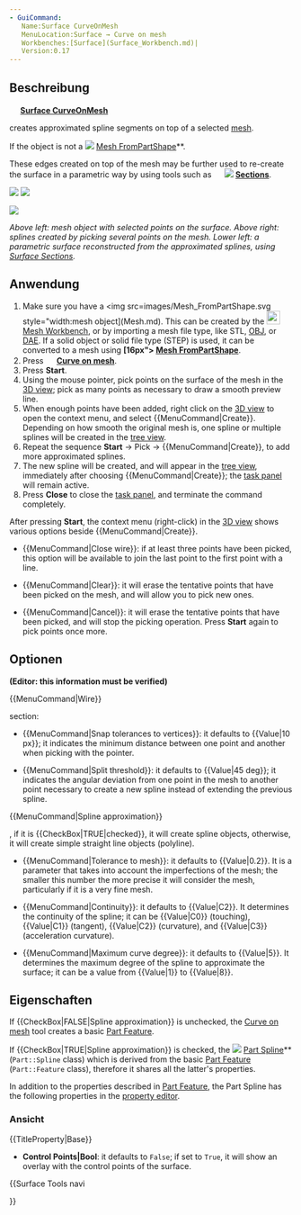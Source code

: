 ```yaml
---
- GuiCommand:
   Name:Surface CurveOnMesh
   MenuLocation:Surface → Curve on mesh
   Workbenches:[Surface](Surface_Workbench.md)|
   Version:0.17
---
```


## Beschreibung


**<img src=images/Surface_CurveOnMesh.svg style="width:16px"> [Surface CurveOnMesh](Surface_CurveOnMesh.md)**

creates approximated spline segments on top of a selected [mesh](Mesh_Workbench.md).

If the object is not a <img src=images/Mesh_FromPartShape.svg style="width:Mesh](Mesh.md), but a parametric [Shape](Shape.md) or surface, it must be converted first to a mesh using **[16px"> [Mesh FromPartShape](Mesh_FromPartShape.md)**.

These edges created on top of the mesh may be further used to re-create the surface in a parametric way by using tools such as **<img src=images/Surface_GeomFillSurface.svg style="width:16px"> <img src=images/Surface_Sections.svg style="width:GeomFillSurface](Surface_GeomFillSurface.md)** and **[16px"> [Sections](Surface_Sections.md)**.

![](images/Surface_CurveOnMesh_mesh_example.png ) ![](images/Surface_CurveOnMesh_example.png )

![](images/Surface_CurveOnMesh_surface_example.png )


*Above left: mesh object with selected points on the surface. Above right: splines created by picking several points on the mesh. Lower left: a parametric surface reconstructed from the approximated splines, using [Surface Sections](Surface_Sections.md).*

## Anwendung

1.  Make sure you have a <img src=images/Mesh_FromPartShape.svg style="width:mesh object](Mesh.md). This can be created by the <img alt="" src=images/Workbench_Mesh.svg  style="width:24px;"> [Mesh Workbench](Mesh_Workbench.md), or by importing a mesh file type, like STL, [OBJ](Arch_OBJ.md), or [DAE](Arch_DAE.md). If a solid object or solid file type (STEP) is used, it can be converted to a mesh using **[16px"> [Mesh FromPartShape](Mesh_FromPartShape.md)**.
2.  Press **<img src=images/Surface_CurveOnMesh.svg style="width:16px"> [Curve on mesh](Surface_CurveOnMesh.md)**.
3.  Press **Start**.
4.  Using the mouse pointer, pick points on the surface of the mesh in the [3D view](3D_view.md); pick as many points as necessary to draw a smooth preview line.
5.  When enough points have been added, right click on the [3D view](3D_view.md) to open the context menu, and select {{MenuCommand|Create}}. Depending on how smooth the original mesh is, one spline or multiple splines will be created in the [tree view](tree_view.md).
6.  Repeat the sequence **Start** → Pick → {{MenuCommand|Create}}, to add more approximated splines.
7.  The new spline will be created, and will appear in the [tree view](Tree_view.md), immediately after choosing {{MenuCommand|Create}}; the [task panel](Task_panel.md) will remain active.
8.  Press **Close** to close the [task panel](Task_panel.md), and terminate the command completely.

After pressing **Start**, the context menu (right-click) in the [3D view](3D_view.md) shows various options beside {{MenuCommand|Create}}.

-    {{MenuCommand|Close wire}}: if at least three points have been picked, this option will be available to join the last point to the first point with a line.

-    {{MenuCommand|Clear}}: it will erase the tentative points that have been picked on the mesh, and will allow you to pick new ones.

-    {{MenuCommand|Cancel}}: it will erase the tentative points that have been picked, and will stop the picking operation. Press **Start** again to pick points once more.

## Optionen


**(Editor: this information must be verified)**


{{MenuCommand|Wire}}

section:

-    {{MenuCommand|Snap tolerances to vertices}}: it defaults to {{Value|10 px}}; it indicates the minimum distance between one point and another when picking with the pointer.

-    {{MenuCommand|Split threshold}}: it defaults to {{Value|45 deg}}; it indicates the angular deviation from one point in the mesh to another point necessary to create a new spline instead of extending the previous spline.


{{MenuCommand|Spline approximation}}

, if it is {{CheckBox|TRUE|checked}}, it will create spline objects, otherwise, it will create simple straight line objects (polyline).

-    {{MenuCommand|Tolerance to mesh}}: it defaults to {{Value|0.2}}. It is a parameter that takes into account the imperfections of the mesh; the smaller this number the more precise it will consider the mesh, particularly if it is a very fine mesh.

-    {{MenuCommand|Continuity}}: it defaults to {{Value|C2}}. It determines the continuity of the spline; it can be {{Value|C0}} (touching), {{Value|C1}} (tangent), {{Value|C2}} (curvature), and {{Value|C3}} (acceleration curvature).

-    {{MenuCommand|Maximum curve degree}}: it defaults to {{Value|5}}. It determines the maximum degree of the spline to approximate the surface; it can be a value from {{Value|1}} to {{Value|8}}.

## Eigenschaften

If {{CheckBox|FALSE|Spline approximation}} is unchecked, the [Curve on mesh](Surface_CurveOnMesh.md) tool creates a basic [Part Feature](Part_Feature.md).

If {{CheckBox|TRUE|Spline approximation}} is checked, the <img src=images/Part_Spline.svg style="width:Curve on mesh](Surface_CurveOnMesh.md) tool creates a **[16px"> [Part Spline](Part_Spline.md)** (`Part::Spline` class) which is derived from the basic [Part Feature](Part_Feature.md) (`Part::Feature` class), therefore it shares all the latter\'s properties.

In addition to the properties described in [Part Feature](Part_Feature.md), the Part Spline has the following properties in the [property editor](Property_editor.md).

### Ansicht


{{TitleProperty|Base}}

-    **Control Points|Bool**: it defaults to `False`; if set to `True`, it will show an overlay with the control points of the surface.





{{Surface Tools navi

}} 
